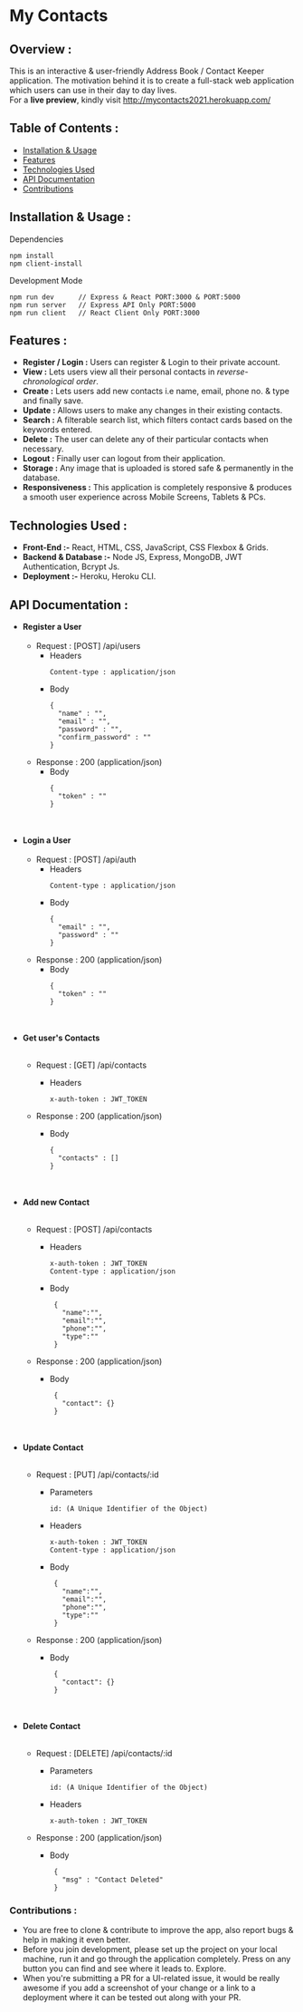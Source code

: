 # My Contacts
## Overview :
This is an interactive & user-friendly Address Book / Contact Keeper application. The motivation behind it is to create a full-stack web application which users can use in their day to day lives. 
<br> For a **live preview**, kindly visit http://mycontacts2021.herokuapp.com/ 



## Table of Contents :
* [Installation & Usage](https://github.com/Evergreen07/My-Contacts#installation--usage-)
* [Features](https://github.com/Evergreen07/My-Contacts#features-)
* [Technologies Used](https://github.com/Evergreen07/My-Contacts#technologies-used-)
* [API Documentation]()
* [Contributions](https://github.com/Evergreen07/My-Contacts#contributions-) 



## Installation & Usage :

Dependencies
```
npm install
npm client-install
```


Development Mode
```
npm run dev      // Express & React PORT:3000 & PORT:5000
npm run server   // Express API Only PORT:5000
npm run client   // React Client Only PORT:3000
```



## Features :
* **Register / Login :** Users can register & Login to their private account.
* **View :** Lets users view all their personal contacts in *reverse-chronological order*.
* **Create :** Lets users add new contacts i.e name, email, phone no. & type and finally save. 
* **Update :** Allows users to make any changes in their existing contacts.
* **Search :** A filterable search list, which filters contact cards based on the keywords entered.
* **Delete :** The user can delete any of their particular contacts when necessary.
* **Logout :** Finally user can logout from their application.
* **Storage :** Any image that is uploaded is stored safe & permanently in the database.
* **Responsiveness :** This application is completely responsive & produces a smooth user experience across Mobile Screens, Tablets & PCs.
 
 
 
## Technologies Used :
* **Front-End :-** React, HTML, CSS, JavaScript, CSS Flexbox & Grids.
* **Backend & Database :-** Node JS, Express, MongoDB, JWT Authentication, Bcrypt Js.
* **Deployment :-** Heroku, Heroku CLI. 



## API Documentation :
* **Register a User**<br><br>
  * Request : [POST] /api/users
    * Headers
        ```
        Content-type : application/json
        ```
    * Body 
        ```
        {
          "name" : "",
          "email" : "",
          "password" : "",
          "confirm_password" : ""
        }
        ```
  * Response : 200 (application/json)
    * Body 
        ```
        {
          "token" : ""
        }
        ```
        <br><br>
* **Login a User**<br><br>
  * Request : [POST] /api/auth
      * Headers
        ```
        Content-type : application/json
        ```
      * Body 
        ```
        {
          "email" : "",
          "password" : ""
        }
        ```
  * Response : 200 (application/json)
       * Body 
         ```
         {
           "token" : ""
         }
         ```
         <br><br>
* **Get user's Contacts**<br><br>
  * Request : [GET] /api/contacts
      * Headers
        ```
        x-auth-token : JWT_TOKEN
        ```
     
  * Response : 200 (application/json)
      * Body 
        ```
        {
          "contacts" : []
        }
        ```
        <br><br>
* **Add new Contact**<br><br>
  * Request : [POST] /api/contacts
      * Headers
        ```
        x-auth-token : JWT_TOKEN
        Content-type : application/json
        ```
      * Body
        ```
         {
           "name":"",
           "email":"",
           "phone":"",
           "type":""
         }
        ```
     
  * Response : 200 (application/json)
    * Body
        ```
         {
           "contact": {}
         }
        ```
        <br><br>
* **Update Contact**<br><br>
  * Request : [PUT] /api/contacts/:id
      * Parameters
        ```
        id: (A Unique Identifier of the Object)
        ```
      * Headers
        ```
        x-auth-token : JWT_TOKEN
        Content-type : application/json
        ```
      * Body
        ```
         {
           "name":"",
           "email":"",
           "phone":"",
           "type":""
         }
        ```
     
  * Response : 200 (application/json)
    * Body
        ```
         {
           "contact": {}
         }
        ```
        <br><br>
* **Delete Contact**<br><br>
  * Request : [DELETE] /api/contacts/:id
      * Parameters
        ```
        id: (A Unique Identifier of the Object)
        ```
      * Headers
        ```
        x-auth-token : JWT_TOKEN
        ```
     
  * Response : 200 (application/json)
    * Body
        ```
         {
           "msg" : "Contact Deleted"
         }
        ```
    


### Contributions : 
* You are free to clone & contribute to improve the app, also report bugs & help in making it even better.
* Before you join development, please set up the project on your local machine, run it and go through the application completely. Press on any button you can find and see where it leads to. Explore.
* When you're submitting a PR for a UI-related issue, it would be really awesome if you add a screenshot of your change or a link to a deployment where it can be tested out along with your PR.
